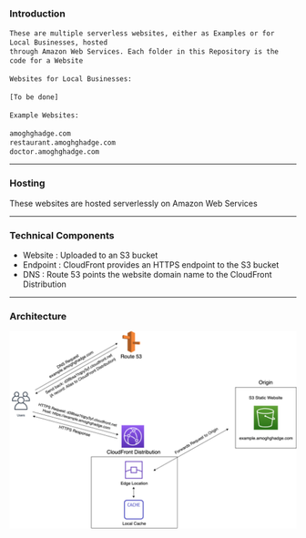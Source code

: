 ### Introduction
    These are multiple serverless websites, either as Examples or for Local Businesses, hosted 
    through Amazon Web Services. Each folder in this Repository is the code for a Website
    
    Websites for Local Businesses:

    [To be done]

    Example Websites:
    
    amoghghadge.com
    restaurant.amoghghadge.com
    doctor.amoghghadge.com
___________________________________________________________________________________________________

### Hosting
These websites are hosted serverlessly on Amazon Web Services <br>

___________________________________________________________________________________________________

### Technical Components
   
- Website               : Uploaded to an S3 bucket<br>
- Endpoint               : CloudFront provides an HTTPS endpoint to the S3 bucket<br>
- DNS                    : Route 53 points the website domain name to the CloudFront Distribution<br>

___________________________________________________________________________________________________

### Architecture
![Architecture](Website_Backend.png)
